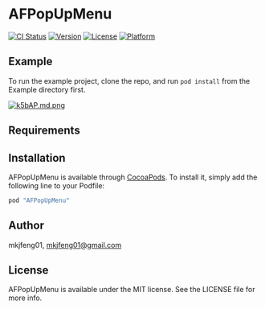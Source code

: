# AFPopUpMenu

[![CI Status](http://img.shields.io/travis/mkjfeng01/AFPopUpMenu.svg?style=flat)](https://travis-ci.org/mkjfeng01/AFPopUpMenu)
[![Version](https://img.shields.io/cocoapods/v/AFPopUpMenu.svg?style=flat)](http://cocoapods.org/pods/AFPopUpMenu)
[![License](https://img.shields.io/cocoapods/l/AFPopUpMenu.svg?style=flat)](http://cocoapods.org/pods/AFPopUpMenu)
[![Platform](https://img.shields.io/cocoapods/p/AFPopUpMenu.svg?style=flat)](http://cocoapods.org/pods/AFPopUpMenu)

## Example

To run the example project, clone the repo, and run `pod install` from the Example directory first.

[![k5bAP.md.png](http://storage1.imgchr.com/k5bAP.md.png)](https://imgchr.com/i/k5bAP)

## Requirements

## Installation

AFPopUpMenu is available through [CocoaPods](http://cocoapods.org). To install
it, simply add the following line to your Podfile:

```ruby
pod "AFPopUpMenu"
```

## Author

mkjfeng01, mkjfeng01@gmail.com

## License

AFPopUpMenu is available under the MIT license. See the LICENSE file for more info.
